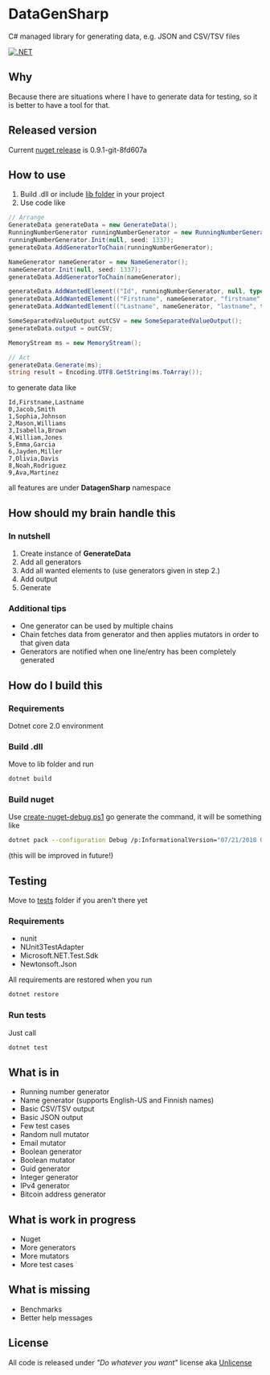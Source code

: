 # DataGenSharp
C# managed library for generating data, e.g. JSON and CSV/TSV files

[![.NET](https://github.com/mcraiha/DataGenSharp/actions/workflows/dotnet.yml/badge.svg)](https://github.com/mcraiha/DataGenSharp/actions/workflows/dotnet.yml)

## Why
Because there are situations where I have to generate data for testing, so it is better to have a tool for that.

## Released version
Current [nuget release](https://www.nuget.org/packages/LibDataGenSharp/) is 0.9.1-git-8fd607a

## How to use
1. Build .dll or include [lib folder](lib) in your project
2. Use code like
```csharp
// Arrange
GenerateData generateData = new GenerateData();
RunningNumberGenerator runningNumberGenerator = new RunningNumberGenerator();
runningNumberGenerator.Init(null, seed: 1337);
generateData.AddGeneratorToChain(runningNumberGenerator);

NameGenerator nameGenerator = new NameGenerator();
nameGenerator.Init(null, seed: 1337);
generateData.AddGeneratorToChain(nameGenerator);

generateData.AddWantedElement(("Id", runningNumberGenerator, null, typeof(int), null));
generateData.AddWantedElement(("Firstname", nameGenerator, "firstname", typeof(string), null));
generateData.AddWantedElement(("Lastname", nameGenerator, "lastname", typeof(string), null));

SomeSeparatedValueOutput outCSV = new SomeSeparatedValueOutput();
generateData.output = outCSV;

MemoryStream ms = new MemoryStream();

// Act
generateData.Generate(ms);
string result = Encoding.UTF8.GetString(ms.ToArray());
```

to generate data like
```csv
Id,Firstname,Lastname
0,Jacob,Smith
1,Sophia,Johnson
2,Mason,Williams
3,Isabella,Brown
4,William,Jones
5,Emma,Garcia
6,Jayden,Miller
7,Olivia,Davis
8,Noah,Rodriguez
9,Ava,Martinez
```

all features are under **DatagenSharp** namespace

## How should my brain handle this

### In nutshell
1. Create instance of **GenerateData**
2. Add all generators 
3. Add all wanted elements to (use generators given in step 2.)
4. Add output 
5. Generate

### Additional tips
- One generator can be used by multiple chains
- Chain fetches data from generator and then applies mutators in order to that given data
- Generators are notified when one line/entry has been completely generated

## How do I build this
### Requirements
Dotnet core 2.0 environment

### Build .dll
Move to lib folder and run
```bash
dotnet build
```

### Build nuget
Use [create-nuget-debug.ps1](create-nuget-debug.ps1) go generate the command, it will be something like
```bash
dotnet pack --configuration Debug /p:InformationalVersion="07/21/2018 09:10:01 8866971970797f9d9300438f31bd8712b0defae4" --version-suffix 8866971
```
(this will be improved in future!)

## Testing
Move to [tests](tests) folder if you aren't there yet
### Requirements 
* nunit
* NUnit3TestAdapter
* Microsoft.NET.Test.Sdk
* Newtonsoft.Json

All requirements are restored when you run
```bash
dotnet restore
```

### Run tests
Just call
```bash
dotnet test
```

## What is in
* Running number generator
* Name generator (supports English-US and Finnish names)
* Basic CSV/TSV output
* Basic JSON output
* Few test cases
* Random null mutator
* Email mutator
* Boolean generator
* Boolean mutator
* Guid generator
* Integer generator
* IPv4 generator
* Bitcoin address generator

## What is work in progress
* Nuget
* More generators
* More mutators
* More test cases


## What is missing

* Benchmarks
* Better help messages

## License
All code is released under *"Do whatever you want"* license aka [Unlicense](LICENSE)
